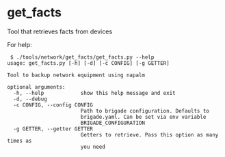get\_facts
==========

Tool that retrieves facts from devices

For help:

     $ ./tools/network/get_facts/get_facts.py --help
    usage: get_facts.py [-h] [-d] [-c CONFIG] [-g GETTER]

    Tool to backup network equipment using napalm

    optional arguments:
      -h, --help            show this help message and exit
      -d, --debug
      -c CONFIG, --config CONFIG
                            Path to brigade configuration. Defaults to
                            brigade.yaml. Can be set via env variable
                            BRIGADE_CONFIGURATION
      -g GETTER, --getter GETTER
                            Getters to retrieve. Pass this option as many times as
                            you need
